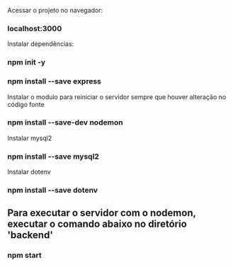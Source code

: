 Acessar o projeto no navegador:
### localhost:3000

Instalar dependências:

### npm init -y

### npm install --save express

Instalar o modulo para reiniciar o servidor sempre que houver alteração no código fonte 
### npm install --save-dev nodemon

Instalar mysql2
### npm install --save mysql2

Instalar dotenv
### npm install --save dotenv

## Para executar o servidor com o nodemon, executar o comando abaixo no diretório 'backend'

### npm start